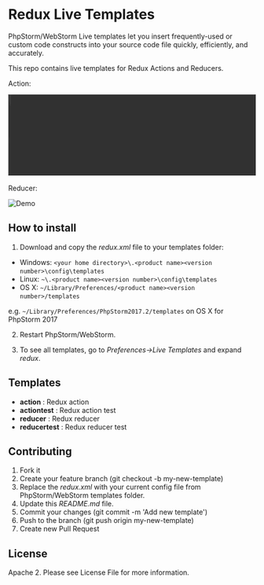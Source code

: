 # Redux Live Templates
PhpStorm/WebStorm Live templates let you insert frequently-used or custom code constructs into your source code file quickly, efficiently, and accurately.

This repo contains live templates for Redux Actions and Reducers.

Action:

![Demo](img/action.gif "Action live templates demo")

Reducer:

![Demo](img/reducer.gif "Reducer live templates demo")

## How to install
1) Download and copy the *redux.xml* file to your templates folder:

* Windows: `<your home directory>\.<product name><version number>\config\templates`
* Linux: `~\.<product name><version number>\config\templates`
* OS X: `~/Library/Preferences/<product name><version number>/templates`

e.g. `~/Library/Preferences/PhpStorm2017.2/templates` on OS X for PhpStorm 2017

2) Restart PhpStorm/WebStorm.

3) To see all templates, go to *Preferences->Live Templates* and expand *redux*.

## Templates
* **action** : Redux action
* **actiontest** : Redux action test
* **reducer** : Redux reducer
* **reducertest** : Redux reducer test


## Contributing
1. Fork it
2. Create your feature branch (git checkout -b my-new-template)
3. Replace the *redux.xml* with your current config file from PhpStorm/WebStorm templates folder.
4. Update this *README.md* file.
5. Commit your changes (git commit -m 'Add new template')
6. Push to the branch (git push origin my-new-template)
7. Create new Pull Request


## License
Apache 2. Please see License File for more information.    
